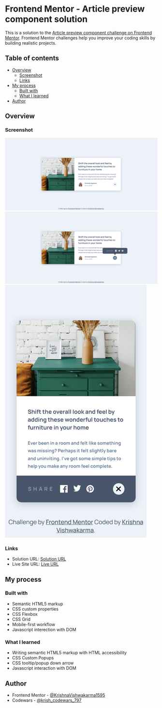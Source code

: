 # Frontend Mentor - Article preview component solution

This is a solution to the [Article preview component challenge on Frontend Mentor](https://www.frontendmentor.io/challenges/article-preview-component-dYBN_pYFT). Frontend Mentor challenges help you improve your coding skills by building realistic projects.

## Table of contents

- [Overview](#overview)
  - [Screenshot](#screenshot)
  - [Links](#links)
- [My process](#my-process)
  - [Built with](#built-with)
  - [What I learned](#what-i-learned)  
- [Author](#author)

## Overview

### Screenshot

![](./screenshots/screenshot-inital-state.png)
![](./screenshots/screenshot-share-state-desktop.png)
![](./screenshots/screenshot-share-state-mobile.png)

### Links

- Solution URL: [Solution URL](https://www.frontendmentor.io/solutions/responsive-and-animated-launch-countdown-timer-using-css-grids-guL3RYrVVN)
- Live Site URL: [Live URL](https://krishnavishwakarma1595.github.io/frontend-mentor/launch-countdown-timer/)

## My process

### Built with

- Semantic HTML5 markup
- CSS custom properties
- CSS Flexbox
- CSS Grid
- Mobile-first workflow
- Javascript interection with DOM

### What I learned

- Writing semantic HTML5 markup with HTML accessibility
- CSS Custom Popups
- CSS tooltip/popup down arrow
- Javascript interaction with DOM

## Author

- Frontend Mentor - [@KrishnaVishwakarma1595](https://www.frontendmentor.io/profile/KrishnaVishwakarma1595)
- Codewars - [@krish_codewars_797](https://www.codewars.com/users/krish_codewars_797)